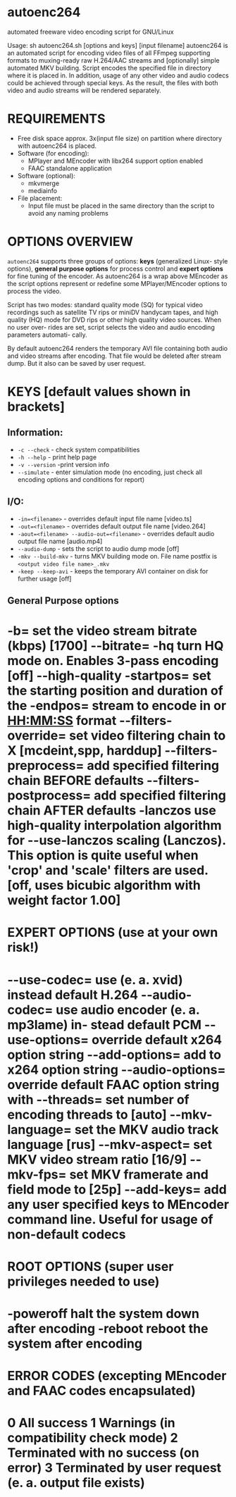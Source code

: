 # autoenc264
automated freeware video encoding script for GNU/Linux

Usage: sh autoenc264.sh [options and keys] [input filename]
autoenc264 is an automated script for encoding video files of all FFmpeg supporting formats to muxing-ready raw H.264/AAC streams and [optionally] simple
automated MKV building. Script encodes the specified file in directory where it
is placed in. In addition, usage of any other video and audio codecs could be
achieved through special keys. As the result, the files with both video and audio streams will be rendered separately.

REQUIREMENTS
===
- Free disk space  approx. 3x(input file size) on partition where directory with autoenc264 is placed.
- Software (for encoding):
	- MPlayer and MEncoder with libx264 support option enabled
	- FAAC standalone application
- Software (optional):
	- mkvmerge
	- mediainfo
- File placement:
	- Input file must be placed in the same directory
    than the script to avoid any naming problems

OPTIONS OVERVIEW
===
`autoenc264` supports three groups of options: **keys** (generalized Linux-
style options), **general purpose options** for process control and **expert options**
for fine tuning of the encoder. As autoenc264 is a wrap above MEncoder as the
script options represent or redefine some MPlayer/MEncoder options to process
the video. 

Script has two modes: standard quality mode (SQ) for typical video
recordings such as satellite TV rips or miniDV handycam tapes, and high quality
(HQ) mode for DVD rips or other high quality video sources. When no user over-
rides are set, script selects the video and audio encoding parameters automati-
cally.

 By default autoenc264 renders the temporary AVI file containing both
audio and video streams after encoding. That file would be deleted after stream
dump. But it also can be saved by user request.

KEYS [default values shown in brackets]
===
## Information:
- `-c --check` - check system compatibilities
- `-h --help` - print help page
- `-v --version` -print version info
- `--simulate` - enter simulation mode (no encoding, just check
    all encoding options and conditions for report)
		
## I/O:
- `-in=<filename>` - overrides default input file name [video.ts]
- `-out=<filename>` - overrides default output file name [video.264]
- `-aout=<filename> --audio-out=<filename>` - overrides default audio output file name [audio.mp4]
- `--audio-dump` - sets the script to audio dump mode [off]
- `-mkv --build-mkv` - turns MKV building mode on. File name postfix is `<output video file name>_.mkv`
- `-keep --keep-avi` - keeps the temporary AVI container on disk for further usage [off]

## General Purpose options
 -b=<value>  set the video stream bitrate (kbps) [1700]
 --bitrate=<value>
 -hq   turn HQ mode on. Enables 3-pass encoding [off]
 --high-quality
 -startpos=<secs> set the starting position and duration of the
 -endpos=<duration> stream to encode in <secs> or <HH:MM:SS> format
 --filters-override=<X> set video filtering chain to X [mcdeint,spp,
    harddup]
 --filters-preprocess= add specified filtering chain BEFORE defaults
 --filters-postprocess= add specified filtering chain AFTER defaults
 -lanczos  use high-quality interpolation algorithm for
 --use-lanczos  scaling (Lanczos). This option is quite useful
    when 'crop' and 'scale' filters are used. [off,
    uses bicubic algorithm with weight factor 1.00]
===
EXPERT OPTIONS (use at your own risk!)
===
 --use-codec=<codec> use <codec> (e. a. xvid) instead default H.264
 --audio-codec=<codec> use <codec> audio encoder (e. a. mp3lame) in-
    stead default PCM
 --use-options=<string> override default x264 option string
 --add-options=<string> add <string> to x264 option string
 --audio-options=<opt> override default FAAC option string with <opt>
 --threads=<X>  set number of encoding threads to <X> [auto]
 --mkv-language=<tag> set the MKV audio track language <tag> [rus]
 --mkv-aspect=<aspect> set MKV video stream <aspect> ratio [16/9]
 --mkv-fps=<X>  set MKV framerate and field mode to <X> [25p]
 --add-keys=<keys> add any user specified keys to MEncoder command
    line. Useful for usage of non-default codecs
===
ROOT OPTIONS (super user privileges needed to use)
===
 -poweroff  halt the system down after encoding
 -reboot   reboot the system after encoding
===
ERROR CODES (excepting MEncoder and FAAC codes encapsulated)
===
 0   All success
 1   Warnings (in compatibility check mode)
 2   Terminated with no success (on error)
 3   Terminated by user request (e. a. output file
    exists)
===
